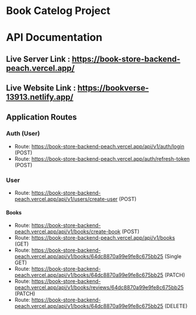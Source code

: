 # Book Catelog Project

# API Documentation

## Live Server Link : https://book-store-backend-peach.vercel.app/


## Live Website Link : https://bookverse-13913.netlify.app/



## Application Routes

### Auth (User)

- Route: https://book-store-backend-peach.vercel.app/api/v1/auth/login (POST)
- Route: https://book-store-backend-peach.vercel.app/auth/refresh-token (POST)

### User

- Route: https://book-store-backend-peach.vercel.app/api/v1/users/create-user (POST)

#### Books

- Route: https://book-store-backend-peach.vercel.app/api/v1/books/create-book (POST)
- Route: https://book-store-backend-peach.vercel.app/api/v1/books (GET)
- Route: https://book-store-backend-peach.vercel.app/api/v1/books/64dc8870a99e9fe8c675bb25 (Single GET)
- Route: https://book-store-backend-peach.vercel.app/api/v1/books/64dc8870a99e9fe8c675bb25 (PATCH)
- Route: https://book-store-backend-peach.vercel.app/api/v1/books/reviews/64dc8870a99e9fe8c675bb25 (PATCH)
- Route: https://book-store-backend-peach.vercel.app/api/v1/books/64dc8870a99e9fe8c675bb25 (DELETE)


